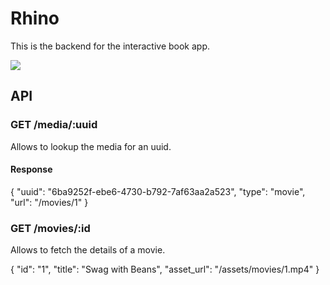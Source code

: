 # Rhino

This is the backend for the interactive book app.

![](http://memeblender.com/wp-content/uploads/2014/04/funny-memes-real-unicorns-have-curves.jpg)


## API

### GET /media/:uuid

Allows to lookup the media for an uuid.

#### Response
{
  "uuid": "6ba9252f-ebe6-4730-b792-7af63aa2a523",
  "type": "movie",
  "url": "/movies/1"
}

### GET /movies/:id

Allows to fetch the details of a movie.

{
  "id": "1",
  "title": "Swag with Beans",
  "asset_url": "/assets/movies/1.mp4"
}
